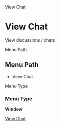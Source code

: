 
View Chat
# View Chat


View discussions / chats

Menu Path
## Menu Path



- View Chat

Menu Type
### Menu Type

**Window**


[View Chat](functional-guide/window/window-view-chat.md)